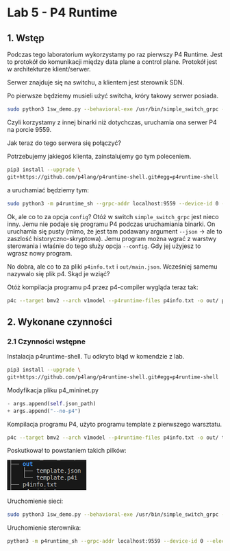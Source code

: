 # Lab 5 - P4 Runtime
## 1. Wstęp
Podczas tego laboratorium wykorzystamy po raz pierwszy P4 Runtime. Jest to protokół do komunikacji między data plane a control plane. Protokół jest w architekturze klient/serwer.

Serwer znajduje się na switchu, a klientem jest sterownik SDN.

Po pierwsze będziemy musieli użyć switcha, króry takowy serwer posiada.

```sh
sudo python3 1sw_demo.py --behavioral-exe /usr/bin/simple_switch_grpc --json out/main.json
```
Czyli korzystamy z innej binarki niż dotychczas, uruchamia ona serwer P4 na porcie 9559.

Jak teraz do tego serwera się połączyć?

Potrzebujemy jakiegoś klienta, zainstalujemy go tym poleceniem.
```sh
pip3 install --upgrade \
git+https://github.com/p4lang/p4runtime-shell.git#egg=p4runtime-shell
```

a uruchamiać będziemy tym:
```sh
sudo python3 -m p4runtime_sh --grpc-addr localhost:9559 --device-id 0 --election-id 0,1 --config p4info.txt,out/main.json
```

Ok, ale co to za opcja `config`?
Otóż w switch `simple_switch_grpc` jest nieco inny. Jemu nie podaje się programu P4 podczas uruchamiania binarki. On uruchamia się pusty (mimo, że jest tam podawany argument `--json` -> ale to zaszlość historyczno-skryptowa). Jemu program można wgrać z warstwy sterowania i właśnie do tego służy opcja `--config`. Gdy jej użyjesz to wgrasz nowy program. 

No dobra, ale co to za pliki `p4info.txt` i `out/main.json`. Wcześniej samemu nazywalo się plik p4. Skąd je wziąć?

Otóż kompilacja programu p4 przez p4-compiler wygląda teraz tak:

```sh
p4c --target bmv2 --arch v1model --p4runtime-files p4info.txt -o out/ plik.p4
```

## 2. Wykonane czynności
### 2.1 Czynności wstępne
Instalacja p4runtime-shell. Tu odkryto błąd w komendzie z lab.
```sh
pip3 install --upgrade \
git+https://github.com/p4lang/p4runtime-shell.git#egg=p4runtime-shell
```
Modyfikacja pliku p4_mininet.py
```python
- args.append(self.json_path)
+ args.append("--no-p4")
```

Kompilacja programu P4, użyto programu template z pierwszego warsztatu.
```sh
p4c --target bmv2 --arch v1model --p4runtime-files p4info.txt -o out/ template.p4
```
Poskutkował to powstaniem takich pilków:

![](img/2.png)

Uruchomienie sieci:
```sh
sudo python3 1sw_demo.py --behavioral-exe /usr/bin/simple_switch_grpc --json out/template.json
```

Uruchomienie sterownika:
```sh
python3 -m p4runtime_sh --grpc-addr localhost:9559 --device-id 0 --election-id 0,1 --config p4info.txt,out/template.json
```